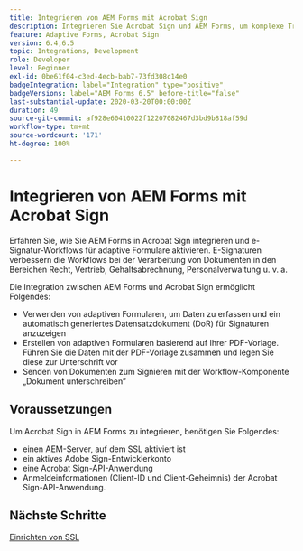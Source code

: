 ```yaml
---
title: Integrieren von AEM Forms mit Acrobat Sign
description: Integrieren Sie Acrobat Sign und AEM Forms, um komplexe Transaktionen zu automatisieren und legale E-Signaturen als Teil eines nahtlosen digitalen Erlebnisses einzuschließen.
feature: Adaptive Forms, Acrobat Sign
version: 6.4,6.5
topic: Integrations, Development
role: Developer
level: Beginner
exl-id: 0be61f04-c3ed-4ecb-bab7-73fd308c14e0
badgeIntegration: label="Integration" type="positive"
badgeVersions: label="AEM Forms 6.5" before-title="false"
last-substantial-update: 2020-03-20T00:00:00Z
duration: 49
source-git-commit: af928e60410022f12207082467d3bd9b818af59d
workflow-type: tm+mt
source-wordcount: '171'
ht-degree: 100%

---
```


# Integrieren von AEM Forms mit Acrobat Sign

Erfahren Sie, wie Sie AEM Forms in Acrobat Sign integrieren und e-Signatur-Workflows für adaptive Formulare aktivieren. E-Signaturen verbessern die Workflows bei der Verarbeitung von Dokumenten in den Bereichen Recht, Vertrieb, Gehaltsabrechnung, Personalverwaltung u. v. a.

Die Integration zwischen AEM Forms und Acrobat Sign ermöglicht Folgendes:

* Verwenden von adaptiven Formularen, um Daten zu erfassen und ein automatisch generiertes Datensatzdokument (DoR) für Signaturen anzuzeigen
* Erstellen von adaptiven Formularen basierend auf Ihrer PDF-Vorlage. Führen Sie die Daten mit der PDF-Vorlage zusammen und legen Sie diese zur Unterschrift vor
* Senden von Dokumenten zum Signieren mit der Workflow-Komponente „Dokument unterschreiben“

## Voraussetzungen

Um Acrobat Sign in AEM Forms zu integrieren, benötigen Sie Folgendes:

* einen AEM-Server, auf dem SSL aktiviert ist
* ein aktives Adobe Sign-Entwicklerkonto
* eine Acrobat Sign-API-Anwendung
* Anmeldeinformationen (Client-ID und Client-Geheimnis) der Acrobat Sign-API-Anwendung.

## Nächste Schritte

[Einrichten von SSL](./set-up-ssl.md)
